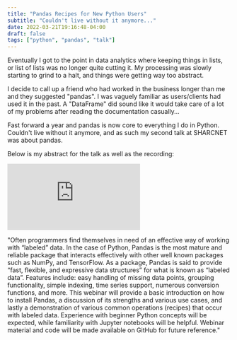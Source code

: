 ```yaml
---
title: "Pandas Recipes for New Python Users"
subtitle: "Couldn't live without it anymore..."
date: 2022-03-21T19:16:48-04:00
draft: false
tags: ["python", "pandas", "talk"]
---
```


Eventually I got to the point in data analytics where keeping things in lists, or list of lists was no longer quite cutting it. My processing was slowly starting to grind to a halt, and things were getting way too abstract.

I decide to call up a friend who had worked in the business longer than me and they suggested "pandas". I was vaguely familiar as users/clients had used it in the past. A "DataFrame" did sound like it would take care of a lot of my problems after reading the documentation casually...

Fast forward a year and pandas is now core to everything I do in Python. Couldn't live without it anymore, and as such my second talk at SHARCNET was about pandas.

Below is my abstract for the talk as well as the recording:

<iframe src="https://www.youtube.com/embed/bDaWrH38XMA" title="YouTube video player" frameborder="0" allow="accelerometer; autoplay; clipboard-write; encrypted-media; gyroscope; picture-in-picture" allowfullscreen></iframe>

"Often programmers find themselves in need of an effective way of working with “labeled” data. In the case of Python, Pandas is the most mature and reliable package that interacts effectively with other well known packages such as NumPy, and TensorFlow. As a package, Pandas is said to provide “fast, flexible, and expressive data structures” for what is known as “labeled data”. Features include: easy handling of missing data points, grouping functionality, simple indexing, time series support, numerous conversion functions, and more. This webinar will provide a basic introduction on how to install Pandas, a discussion of its strengths and various use cases, and lastly a demonstration of various common operations (recipes) that occur with labeled data. Experience with beginner Python concepts will be expected, while familiarity with Jupyter notebooks will be helpful. Webinar material and code will be made available on GitHub for future reference."